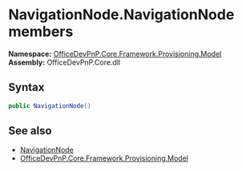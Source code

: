# NavigationNode.NavigationNode members 
  

**Namespace:** [OfficeDevPnP.Core.Framework.Provisioning.Model](OfficeDevPnP.Core.Framework.Provisioning.Model.md)  
**Assembly:** OfficeDevPnP.Core.dll  
## Syntax
```C#
public NavigationNode()
```
## See also
- [NavigationNode](OfficeDevPnP.Core.Framework.Provisioning.Model.NavigationNode.md)
- [OfficeDevPnP.Core.Framework.Provisioning.Model](OfficeDevPnP.Core.Framework.Provisioning.Model.md)
